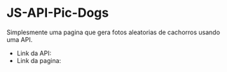 # JS-API-Pic-Dogs

Simplesmente uma pagina que gera fotos aleatorias de cachorros usando uma API.

- Link da API:
- Link da pagina: 
